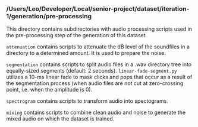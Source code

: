 ### /Users/Leo/Developer/Local/senior-project/dataset/iteration-1/generation/pre-processing



This directory contains subdirectories with audio processing scripts used in the pre-processing step of the generation of this dataset.



`attenuation`  contains scripts to attenuate the dB level of the soundfiles in a directory to a determined amount. It is used to prepare the noise.



`segmentation` contains scripts to split audio files in a .wav directory tree into equally-sized segments (default: 2 seconds). `linear-fade-segment.py` utilizes a 10-ms linear fade to mask clicks and pops that occur as a result of the segmentation process (when audio files are not cut at zero-crossing point, i.e. when the amplitude is 0).



`spectrogram` contains scripts to transform audio into spectograms.



`mixing` contains scripts to combine clean audio and noise to generate the mixed audio on which the dataset is trained.